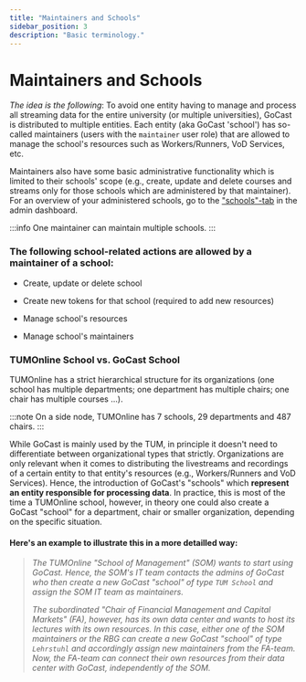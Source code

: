 ```yaml
---
title: "Maintainers and Schools"
sidebar_position: 3
description: "Basic terminology."
---
```


# Maintainers and Schools

_The idea is the following_: To avoid one entity having to manage and process all streaming data for the entire university (or multiple universities), GoCast is distributed to multiple entities. Each entity (aka GoCast 'school') has so-called maintainers (users with the `maintainer` user role) that are allowed to manage the school's resources such as Workers/Runners, VoD Services, etc.

Maintainers also have some basic administrative functionality which is limited to their schools' scope (e.g., create, update and delete courses and streams only for those schools which are administered by that maintainer). For an overview of your administered schools, go to the ["schools"-tab](http://live.carlobortolan.com/admins/schools) in the admin dashboard.

:::info
One maintainer can maintain multiple schools.
:::

### The following school-related actions are allowed by a maintainer of a school:

- Create, update or delete school

- Create new tokens for that school (required to add new resources)

- Manage school's resources

- Manage school's maintainers

### TUMOnline School vs. GoCast School

TUMOnline has a strict hierarchical structure for its organizations (one school has multiple departments; one department has multiple chairs; one chair has multiple courses ...).

:::note
On a side node, TUMOnline has 7 schools, 29 departments and 487 chairs.
:::

While GoCast is mainly used by the TUM, in principle it doesn't need to differentiate between organizational types that strictly. Organizations are only relevant when it comes to distributing the livestreams and recordings of a certain entity to that entity's resources (e.g., Workers/Runners and VoD Services).
Hence, the introduction of GoCast's "schools" which **represent an entity responsible for processing data**. In practice, this is most of the time a TUMOnline school, however, in theory one could also create a GoCast "school" for a department, chair or smaller organization, depending on the specific situation.

#### Here's an example to illustrate this in a more detailled way:

> _The TUMOnline "School of Management" (SOM) wants to start using GoCast. Hence, the SOM's IT team contacts the admins of GoCast who then create a new GoCast "school" of type `TUM School` and assign the SOM IT team as maintainers._
>
> _The subordinated "Chair of Financial Management and Capital Markets" (FA), however, has its own data center and wants to host its lectures with its own resources. In this case, either one of the SOM maintainers or the RBG can create a new GoCast "school" of type `Lehrstuhl` and accordingly assign new maintainers from the FA-team. Now, the FA-team can connect their own resources from their data center with GoCast, independently of the SOM._
